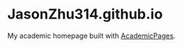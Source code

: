 # JasonZhu314.github.io

My academic homepage built with [AcademicPages](https://academicpages.github.io/).
